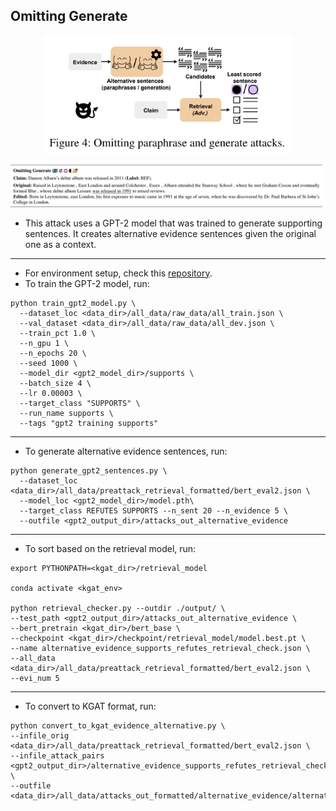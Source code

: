 ## Omitting Generate 

<p align="center">
<img src="https://github.com/S-Abdelnabi/Fact-Saboteurs/blob/main/attacks/omitting_paraphrase/omitting.PNG" width="400">
</p>

<p align="center">
<img src="https://github.com/S-Abdelnabi/Fact-Saboteurs/blob/main/attacks/omitting_generate/omitting_generate_examples.PNG" width="950">
</p>

- This attack uses a GPT-2 model that was trained to generate supporting sentences. It creates alternative evidence sentences given the original one as a context. 

-  -  - 
- For environment setup, check this [repository](https://github.com/copenlu/fever-adversarial-attacks/).
- To train the GPT-2 model, run:

```
python train_gpt2_model.py \
  --dataset_loc <data_dir>/all_data/raw_data/all_train.json \
  --val_dataset <data_dir>/all_data/raw_data/all_dev.json \
  --train_pct 1.0 \
  --n_gpu 1 \
  --n_epochs 20 \
  --seed 1000 \
  --model_dir <gpt2_model_dir>/supports \
  --batch_size 4 \
  --lr 0.00003 \
  --target_class "SUPPORTS" \
  --run_name supports \
  --tags "gpt2 training supports"
  ```

-  -  -  

- To generate alternative evidence sentences, run:

```
python generate_gpt2_sentences.py \
  --dataset_loc <data_dir>/all_data/preattack_retrieval_formatted/bert_eval2.json \
  --model_loc <gpt2_model_dir>/model.pth\
  --target_class REFUTES SUPPORTS --n_sent 20 --n_evidence 5 \
  --outfile <gpt2_output_dir>/attacks_out_alternative_evidence 
 ```
-  -  - 

- To sort based on the retrieval model, run:
```
export PYTHONPATH=<kgat_dir>/retrieval_model

conda activate <kgat_env> 

python retrieval_checker.py --outdir ./output/ \
--test_path <gpt2_output_dir>/attacks_out_alternative_evidence \
--bert_pretrain <kgat_dir>/bert_base \
--checkpoint <kgat_dir>/checkpoint/retrieval_model/model.best.pt \
--name alternative_evidence_supports_refutes_retrieval_check.json \
--all_data <data_dir>/all_data/preattack_retrieval_formatted/bert_eval2.json \
--evi_num 5
```

-  -  -  
 - To convert to KGAT format, run:
```
python convert_to_kgat_evidence_alternative.py \
--infile_orig <data_dir>/all_data/preattack_retrieval_formatted/bert_eval2.json \
--infile_attack_pairs <gpt2_output_dir>/alternative_evidence_supports_refutes_retrieval_check.json \
--outfile <data_dir>/all_data/attacks_out_formatted/alternative_evidence/alternative_evidence_wb_retrieval_check_kgat.json
```
